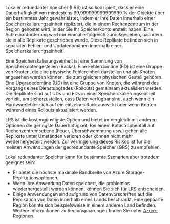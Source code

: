 Lokaler redundanter Speicher (LRS) ist so konzipiert, dass er eine Dauerhaftigkeit von mindestens 99,999999999999999 % der Objekte über ein bestimmtes Jahr gewährleistet, indem er Ihre Daten innerhalb einer Speicherskalierungseinheit repliziert, die in einem Rechenzentrum in der Region gehostet wird, in der Sie Ihr Speicherkonto erstellt haben. Eine Schreibanforderung wird nur einmal erfolgreich zurückgegeben, nachdem sie in alle Replikate geschrieben wurde. Diese Replikate befinden sich in separaten Fehler- und Updatedomänen innerhalb einer Speicherskalierungseinheit.

Eine Speicherskalierungseinheit ist eine Sammlung von Speicherknotengestellen (Racks). Eine Fehlerdomäne (FD) ist eine Gruppe von Knoten, die eine physische Fehlereinheit darstellen und als Knoten angesehen werden können, die zum gleichen physischen Gestell gehören. Eine Upgradedomäne (UD) ist eine Gruppe von Knoten, die während des Vorgangs eines Dienstupgrades (Rollouts) gemeinsam aktualisiert werden. Die Replikate sind auf UDs und FDs in einer Speicherskalierungseinheit verteilt, um sicherzustellen, dass Daten verfügbar sind, auch wenn ein Hardwarefehler sich auf ein einzelnes Rack auswirkt oder wenn Knoten während eines Rollouts aktualisiert werden.

LRS ist die kostengünstigste Option und bietet im Vergleich mit anderen Optionen die geringste Dauerhaftigkeit. Bei einem Katastrophenfall auf Rechenzentrumsebene (Feuer, Überschwemmung usw.) gehen alle Replikate unter Umständen verloren oder können nicht mehr wiederhergestellt werden. Zur Verringerung dieses Risikos ist für die meisten Anwendungen der georedundante Speicher (GRS) zu empfehlen.

Lokal redundanter Speicher kann für bestimmte Szenarien aber trotzdem geeignet sein:

* Er bietet die höchste maximale Bandbreite von Azure Storage-Replikationsoptionen.
* Wenn Ihre Anwendung Daten speichert, die problemlos wiederhergestellt werden können, können Sie sich für LRS entscheiden.
* Einige Anwendungen sind aufgrund von Datenvorschriften auf die Replikation von Daten innerhalb eines Lands beschränkt. Eine gepaarte Region könnte sich beispielsweise in einem anderen Land befinden. Weitere Informationen zu Regionspaarungen finden Sie unter [Azure-Regionen](https://azure.microsoft.com/regions/).

